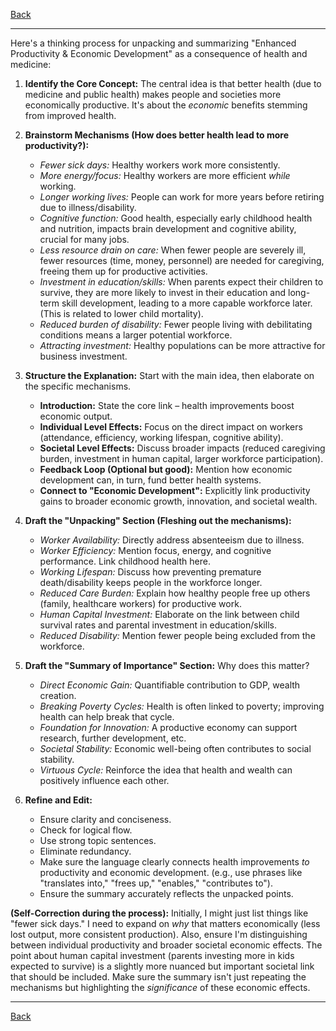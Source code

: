 [Back](README.md)

---

Here's a thinking process for unpacking and summarizing "Enhanced Productivity & Economic Development" as a consequence of health and medicine:

1.  **Identify the Core Concept:** The central idea is that better health (due to medicine and public health) makes people and societies more economically productive. It's about the *economic* benefits stemming from improved health.

2.  **Brainstorm Mechanisms (How does better health lead to more productivity?):**
    *   *Fewer sick days:* Healthy workers work more consistently.
    *   *More energy/focus:* Healthy workers are more efficient *while* working.
    *   *Longer working lives:* People can work for more years before retiring due to illness/disability.
    *   *Cognitive function:* Good health, especially early childhood health and nutrition, impacts brain development and cognitive ability, crucial for many jobs.
    *   *Less resource drain on care:* When fewer people are severely ill, fewer resources (time, money, personnel) are needed for caregiving, freeing them up for productive activities.
    *   *Investment in education/skills:* When parents expect their children to survive, they are more likely to invest in their education and long-term skill development, leading to a more capable workforce later. (This is related to lower child mortality).
    *   *Reduced burden of disability:* Fewer people living with debilitating conditions means a larger potential workforce.
    *   *Attracting investment:* Healthy populations can be more attractive for business investment.

3.  **Structure the Explanation:** Start with the main idea, then elaborate on the specific mechanisms.
    *   **Introduction:** State the core link – health improvements boost economic output.
    *   **Individual Level Effects:** Focus on the direct impact on workers (attendance, efficiency, working lifespan, cognitive ability).
    *   **Societal Level Effects:** Discuss broader impacts (reduced caregiving burden, investment in human capital, larger workforce participation).
    *   **Feedback Loop (Optional but good):** Mention how economic development can, in turn, fund better health systems.
    *   **Connect to "Economic Development":** Explicitly link productivity gains to broader economic growth, innovation, and societal wealth.

4.  **Draft the "Unpacking" Section (Fleshing out the mechanisms):**
    *   *Worker Availability:* Directly address absenteeism due to illness.
    *   *Worker Efficiency:* Mention focus, energy, and cognitive performance. Link childhood health here.
    *   *Working Lifespan:* Discuss how preventing premature death/disability keeps people in the workforce longer.
    *   *Reduced Care Burden:* Explain how healthy people free up others (family, healthcare workers) for productive work.
    *   *Human Capital Investment:* Elaborate on the link between child survival rates and parental investment in education/skills.
    *   *Reduced Disability:* Mention fewer people being excluded from the workforce.

5.  **Draft the "Summary of Importance" Section:** Why does this matter?
    *   *Direct Economic Gain:* Quantifiable contribution to GDP, wealth creation.
    *   *Breaking Poverty Cycles:* Health is often linked to poverty; improving health can help break that cycle.
    *   *Foundation for Innovation:* A productive economy can support research, further development, etc.
    *   *Societal Stability:* Economic well-being often contributes to social stability.
    *   *Virtuous Cycle:* Reinforce the idea that health and wealth can positively influence each other.

6.  **Refine and Edit:**
    *   Ensure clarity and conciseness.
    *   Check for logical flow.
    *   Use strong topic sentences.
    *   Eliminate redundancy.
    *   Make sure the language clearly connects health improvements *to* productivity and economic development. (e.g., use phrases like "translates into," "frees up," "enables," "contributes to").
    *   Ensure the summary accurately reflects the unpacked points.

**(Self-Correction during the process):** Initially, I might just list things like "fewer sick days." I need to expand on *why* that matters economically (less lost output, more consistent production). Also, ensure I'm distinguishing between individual productivity and broader societal economic effects. The point about human capital investment (parents investing more in kids expected to survive) is a slightly more nuanced but important societal link that should be included. Make sure the summary isn't just repeating the mechanisms but highlighting the *significance* of these economic effects.

---

[Back](README.md)
